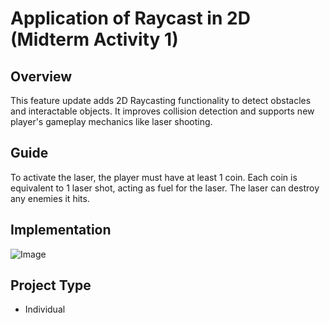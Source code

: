 # Application of Raycast in 2D (Midterm Activity 1)

## Overview
This feature update adds 2D Raycasting functionality to detect obstacles and interactable objects. 
It improves collision detection and supports new player's gameplay mechanics like laser shooting.

## Guide
To activate the laser, the player must have at least 1 coin.
Each coin is equivalent to 1 laser shot, acting as fuel for the laser.
The laser can destroy any enemies it hits.

## Implementation
![Image](https://github.com/user-attachments/assets/a42eccd5-f619-4a3c-a907-63b3a9838d60)

## Project Type
- Individual
